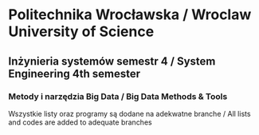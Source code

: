 <h1>Politechnika Wrocławska / Wroclaw University of Science</h1>
<h2>Inżynieria systemów semestr 4 / System Engineering 4th semester</h2>
<h3>Metody i narzędzia Big Data / Big Data Methods & Tools</h3>

Wszystkie listy oraz programy są dodane na adekwatne branche / All lists and codes are added to adequate branches
